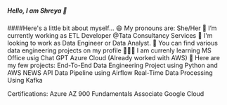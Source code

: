##### Hello, I am Shreya 👋
####Here's a little bit about myself...
😄 My pronouns are: She/Her
🔭 I’m currently working as ETL Developer @Tata Consultancy Services
💬 I'm looking to work as Data Engineer or Data Analyst.
🤘 You can find various data engineering projects on my profile
🧑🏻‍🏫 I am currenly learning
            MS Office usig Chat GPT
            Azure Cloud (Already worked with AWS)
🤘 Here are my few projects:
End-To-End Data Engineering Project using Python and AWS
NEWS API Data Pipeline using Airflow
Real-Time Data Processing Using Kafka

Certifications:
    Azure AZ 900 Fundamentals
    Associate Google Cloud
